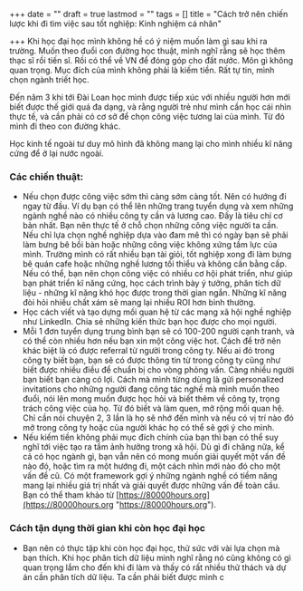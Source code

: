 +++
date = ""
draft = true
lastmod = ""
tags = []
title = "Cách trở nên chiến lược khi đi tìm việc sau tốt nghiệp: Kinh nghiệm cá nhân"

+++
Khi học đại học mình không hề có ý niệm muốn làm gì sau khi ra trường. Muốn theo đuổi con đường học thuật, mình nghĩ rằng sẽ học thêm thạc sĩ rồi tiến sĩ. Rồi có thể về VN để đóng góp cho đất nước. Môn gì không quan trọng. Mục đích của mình không phải là kiếm tiền. Rất tự tin, mình chọn ngành triết học.

Đến năm 3 khi tới Đài Loan học mình được tiếp xúc với nhiều người hơn mới biết được thế giới quá đa dạng, và rằng người trẻ như mình cần học cái nhìn thực tế, và cần phải có cơ sở để chọn công việc tương lai của mình. Từ đó mình đi theo con đường khác. 

Học kinh tế ngoài tư duy mô hình đã không mang lại cho mình nhiều kĩ năng cứng để ở lại nước ngoài. 

### Các chiến thuật:

* Nếu chọn được công việc sớm thì càng sớm càng tốt. Nên có hướng đi ngay từ đầu. Ví dụ bạn có thể lên những trang tuyển dụng và xem những ngành nghề nào có nhiều công ty cần và lương cao. Đấy là tiêu chí cơ bản nhất. Bạn nên thực tế ở chỗ chọn những công việc người ta cần. Nếu chỉ lựa chọn nghề nghiệp dựa vào đam mê thì có ngày bạn sẽ phải làm bưng bê bồi bàn hoặc những công việc không xứng tầm lực của mình. Trường mình có rất nhiều bạn tài giỏi, tốt nghiệp xong đi làm bưng bê quán cafe hoặc những nghề lương tối thiểu và không cần bằng cấp. Nếu có thể, bạn nên chọn công việc có nhiều cơ hội phát triển, như giúp bạn phát triển kĩ năng cứng, học cách trình bày ý tưởng, phân tích dữ liệu - những kĩ năng khó học được trong thời gian ngắn. Những kĩ năng đòi hỏi nhiều chất xám sẽ mang lại nhiều ROI hơn bình thường. 
* Học cách viết và tạo dựng mối quan hệ từ các mạng xã hội nghề nghiệp như LinkedIn. Chia sẻ những kiến thức bạn học được cho mọi người. 
* Mỗi 1 đơn tuyển dụng trung bình bạn sẽ có 100-200 người cạnh tranh, và có thể còn nhiều hơn nếu bạn xin một công việc hot. Cách để trở nên khác biệt là có được referral từ người trong công ty. Nếu ai đó trong công ty biết bạn, bạn sẽ có được thông tin từ trong công ty cũng như biết được nhiều điều để chuẩn bị cho vòng phỏng vấn. Càng nhiều người bạn biết bạn càng có lợi. Cách mà mình từng dùng là gửi personalized invitations cho những người đang công tác nghề mà mình muốn theo đuổi, nói lên mong muốn được học hỏi và biết thêm về công ty, trọng trách công việc của họ. Từ đó biết và làm quen, mở rộng mối quan hệ. Chỉ cần nói chuyện 2, 3 lần là họ sẽ nhớ đến mình và nếu có vị trí nào đó mở trong công ty hoặc của người khác họ có thể sẽ gợi ý cho mình. 
* Nếu kiếm tiền không phải mục đích chính của bạn thì bạn có thể suy nghĩ tới việc tạo ra tầm ảnh hưởng trong xã hội. Dù gì đi chăng nữa, kể cả có học ngành gì, bạn vẫn nên có mong muốn giải quyết một vấn đề nào đó, hoặc tìm ra một hướng đi, một cách nhìn mới nào đó cho một vấn đề cũ. Có một framework gợi ý những ngành nghề có tiềm năng mang lại nhiều giá trị nhất và giải quyết được những vấn đề toàn cầu. Bạn có thể tham khảo từ [https://80000hours.org](https://80000hours.org "https://80000hours.org").

### Cách tận dụng thời gian khi còn học đại học

* Bạn nên có thực tập khi còn học đại học, thử sức với vài lựa chọn mà bạn thích. Khi học phân tích dữ liệu mình nghĩ rằng nó cũng không có gì quan trọng lắm cho đến khi đi làm và thấy có rất nhiều thử thách và dự án cần phân tích dữ liệu. Ta cần phải biết được mình c